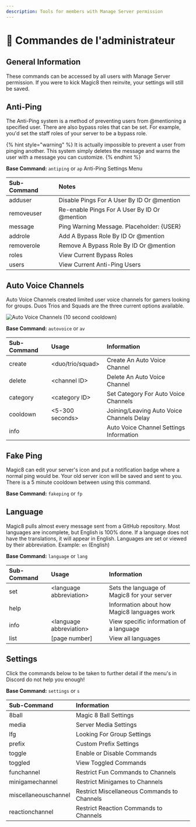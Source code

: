 ```yaml
---
description: Tools for members with Manage Server permission
---
```


# 👮 Commandes de l'administrateur

## General Information

These commands can be accessed by all users with Manage Server permission. If you were to kick Magic8 then reinvite, your settings will still be saved.

## Anti-Ping

The Anti-Ping system is a method of preventing users from @mentioning a specified user. There are also bypass roles that can be set. For example, you'd set the staff roles of your server to be a bypass role.

{% hint style="warning" %}
It is actually impossible to prevent a user from pinging another. This system simply deletes the message and warns the user with a message you can customize.
{% endhint %}

**Base Command:** `antiping` or `ap` Anti-Ping Settings Menu

| Sub-Command | Notes |
| :--- | :--- |
| adduser | Disable Pings For A User By ID Or @mention |
| removeuser | Re-enable Pings For A User By ID Or @mention |
| message | Ping Warning Message. Placeholder: {USER} |
| addrole | Add A Bypass Role By ID Or @mention |
| removerole | Remove A Bypass Role By ID Or @mention |
| roles | View Current Bypass Roles |
| users | View Current Anti-Ping Users |

## Auto Voice Channels

Auto Voice Channels created limited user voice channels for gamers looking for groups. Duos Trios and Squads are the three current options available.

![Auto Voice Channels \(10 second cooldown\)](https://media1.giphy.com/media/mKD1b9By8Q1n3s4z0g/giphy.gif)

**Base Command:** `autovoice` or `av`

| Sub-Command | Usage | Information |
| :--- | :--- | :--- |
| create | &lt;duo/trio/squad&gt; | Create An Auto Voice Channel |
| delete | &lt;channel ID&gt; | Delete An Auto Voice Channel |
| category | &lt;category ID&gt; | Set Category For Auto Voice Channels |
| cooldown | &lt;5-300 seconds&gt; | Joining/Leaving Auto Voice Channels Delay |
| info |  | Auto Voice Channel Settings Information |

## Fake Ping

Magic8 can edit your server's icon and put a notification badge where a normal ping would be. Your old server icon will be saved and sent to you. There is a 5 minute cooldown between using this command.

**Base Command:** `fakeping` or `fp`

## Language

Magic8 pulls almost every message sent from a GitHub repository. Most languages are incomplete, but English is 100% done. If a language does not have the translations, it will appear in English. Languages are set or viewed by their abbreviation. Example: `en` \(English\)

**Base Command:** `language` or `lang`

| Sub-Command | Usage | Information |
| :--- | :--- | :--- |
| set | &lt;language abbreviation&gt; | Sets the language of Magic8 for your server |
| help |  | Information about how Magic8 languages work |
| info | &lt;language abbreviation&gt; | View specific information of a language |
| list | \[page number\] | View all languages |

## Settings

Click the commands below to be taken to further detail if the menu's in Discord do not help you enough!

**Base Command:** `settings` or `s`

| Sub-Command | Information |
| :--- | :--- |
| 8ball | Magic 8 Ball Settings |
| media | Server Media Settings |
| lfg | Looking For Group Settings |
| prefix | Custom Prefix Settings |
| toggle | Enable or Disable Commands |
| toggled | View Toggled Commands |
| funchannel | Restrict Fun Commands to Channels |
| minigamechannel | Restrict Minigames to Channels |
| miscellaneouschannel | Restrict Miscellaneous Commands to Channels |
| reactionchannel | Restrict Reaction Commands to Channels |

